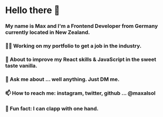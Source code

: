 ### <h1>Hello there 👋</h1>

### My name is Max and I'm a Frontend Developer from Germany currently located in New Zealand.

### 👨‍💻 Working on my portfolio to get a job in the industry.

### 🌱 About to improve my React skills & JavaScript in the sweet taste vanilla.

### 💬 Ask me about ... well anything. Just DM me.

### 📫 How to reach me: instagram, twitter, github ... @maxalsol

### 🤪 Fun fact: I can clapp with one hand.
